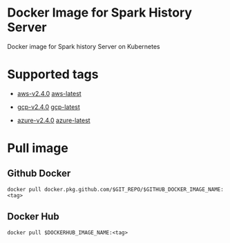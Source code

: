 # Docker Image for Spark History Server

Docker image for Spark history Server on Kubernetes

# Supported tags

 - [aws-v2.4.0](https://hub.docker.com/r/duyetdev/spark-history-server/tags) [aws-latest](https://hub.docker.com/r/duyetdev/spark-history-server/tags) 

 - [gcp-v2.4.0](https://hub.docker.com/r/duyetdev/spark-history-server/tags) [gcp-latest](https://hub.docker.com/r/duyetdev/spark-history-server/tags) 

 - [azure-v2.4.0](https://hub.docker.com/r/duyetdev/spark-history-server/tags) [azure-latest](https://hub.docker.com/r/duyetdev/spark-history-server/tags) 

# Pull image

## Github Docker

```
docker pull docker.pkg.github.com/$GIT_REPO/$GITHUB_DOCKER_IMAGE_NAME:<tag>
```

## Docker Hub

```
docker pull $DOCKERHUB_IMAGE_NAME:<tag>
```

